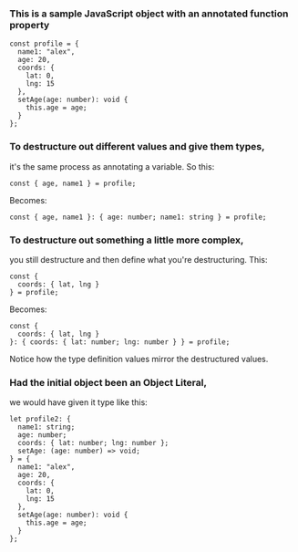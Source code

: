 ### This is a sample JavaScript object with an annotated function property

```tsx
const profile = {
  name1: "alex",
  age: 20,
  coords: {
    lat: 0,
    lng: 15
  },
  setAge(age: number): void {
    this.age = age;
  }
};
```

### To destructure out different values and give them types,

it's the same process as annotating a variable.
So this:

```tsx
const { age, name1 } = profile;
```

Becomes:

```tsx
const { age, name1 }: { age: number; name1: string } = profile;
```

### To destructure out something a little more complex,

you still destructure and then define what you're destructuring.
This:

```tsx
const {
  coords: { lat, lng }
} = profile;
```

Becomes:

```tsx
const {
  coords: { lat, lng }
}: { coords: { lat: number; lng: number } } = profile;
```

Notice how the type definition values mirror the destructured values.

### Had the initial object been an Object Literal,

we would have given it type like this:

```tsx
let profile2: {
  name1: string;
  age: number;
  coords: { lat: number; lng: number };
  setAge: (age: number) => void;
} = {
  name1: "alex",
  age: 20,
  coords: {
    lat: 0,
    lng: 15
  },
  setAge(age: number): void {
    this.age = age;
  }
};
```

